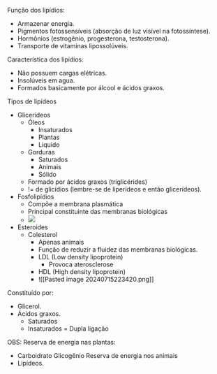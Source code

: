 Função dos lipídios:
- Armazenar energia.
- Pigmentos fotossensíveis (absorção de luz visível na fotossíntese).
- Hormônios (estrogênio, progesterona, testosterona).
- Transporte de vitaminas lipossolúveis.

Característica dos lipídios:
- Não possuem cargas elétricas.
- Insolúveis em agua.
- Formados basicamente por álcool e ácidos graxos.

Tipos de lipídeos

- Glicerídeos
	- Óleos
		- Insaturados
		- Plantas
		- Liquido
	- Gorduras
		- Saturados
		- Animais
		- Sólido
	- Formado por ácidos graxos (triglicérides)
	- != de glicídios (lembre-se de liperídeos e então glicerídeos).
- Fosfolipídios
	- Compõe a membrana plasmática
	- Principal constituinte das membranas biológicas
	- ![](https://d3mjdu0wdys5ek.cloudfront.net/images-files/wlL0ZbKrnkoAJ52B9Mx0rJ1ADgv4RBNbOQW3VY7mp8d6gGRj4X.png)
- Esteroides
	- Colesterol
		- Apenas animais
		- Função de reduzir a fluidez das membranas biológicas.
		- LDL (Low density lipoprotein)
			- Provoca aterosclerose
		- HDL (High density lipoprotein)
		- ![[Pasted image 20240715223420.png]]

Constituído por:
- Glicerol.
- Ácidos graxos.
	- Saturados
	- Insaturados = Dupla ligação

OBS:
Reserva de energia nas plantas:
- Carboidrato Glicogênio
Reserva de energia nos animais
- Lipídeos.
